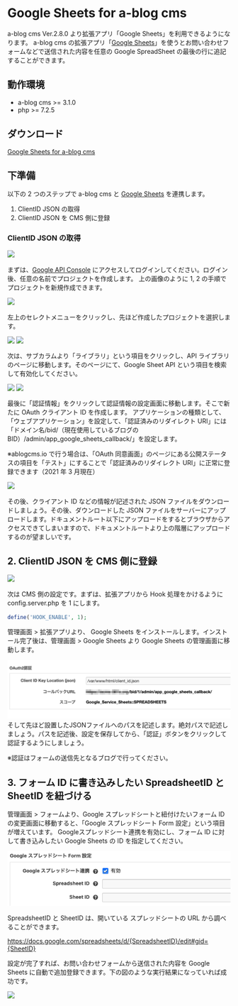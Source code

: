 # Google Sheets for a-blog cms

a-blog cms Ver.2.8.0 より拡張アプリ「Google Sheets」を利用できるようになります。 a-blog cms の拡張アプリ「[Google Sheets](https://www.google.com/sheets/about/)」を使うとお問い合わせフォームなどで送信された内容を任意の Google SpreadSheet の最後の行に追記することができます。

## 動作環境

- a-blog cms >= 3.1.0
- php >= 7.2.5

## ダウンロード

[Google Sheets for a-blog cms](https://github.com/appleple/acms-google-sheets/raw/master/build/GoogleSheets.zip)

## 下準備

以下の 2 つのステップで a-blog cms と [Google Sheets](https://www.google.com/sheets/about/) を連携します。

1. ClientID JSON の取得
2. ClientID JSON を CMS 側に登録

### ClientID JSON の取得

<img src="./images/get_client_id.png" />

まずは、[Google API Console](https://console.developers.google.com/) にアクセスしてログインしてください。ログイン後、任意の名前でプロジェクトを作成します。 上の画像のように 1, 2 の手順でプロジェクトを新規作成できます。

<img src="./images/project_selection.png" />

左上のセレクトメニューをクリックし、先ほど作成したプロジェクトを選択します。

<img src="./images/library_selection.png" />

<img src="./images/sheet_selection.png" />

次は、サブカラムより「ライブラリ」という項目をクリックし、API ライブラリのページに移動します。そのページにて、Google Sheet API という項目を検索して有効化してください。

<img src="./images/auth_info.png" />

<img src="./images/get_oauth_client.png" />

最後に「認証情報」をクリックして認証情報の設定画面に移動します。そこで新たに OAuth クライアント ID を作成します。 アプリケーションの種類として、「ウェブアプリケーション」を設定して、「認証済みのリダイレクト URI」には「ドメイン名/bid/（現在使用しているブログの BID）/admin/app_google_sheets_callback/」を設定します。

※ablogcms.io で行う場合は、「OAuth 同意画面」のページにある公開ステータスの項目を「テスト」にすることで「認証済みのリダイレクト URI」に正常に登録できます（2021 年 3 月現在）

<img src="./images/download_json.png" />

その後、クライアント ID などの情報が記述された JSON ファイルをダウンロードしましょう。その後、ダウンロードした JSON ファイルをサーバーにアップロードします。ドキュメントルート以下にアップロードをするとブラウザからアクセスできてしまいますので、ドキュメントルートより上の階層にアップロードするのが望ましいです。

## 2. ClientID JSON を CMS 側に登録

<img src="./images/install_app.png" />

次は CMS 側の設定です。まずは、拡張アプリから Hook 処理をかけるように config.server.php を 1 にします。

```php
define('HOOK_ENABLE', 1);
```

管理画面 > 拡張アプリより、 Google Sheets をインストールします。インストール完了後は、管理画面 > Google Sheets より Google Sheets の管理画面に移動します。

<img src="./images/app_screen.png" />
そして先ほど設置したJSONファイルへのパスを記述します。絶対パスで記述しましょう。パスを記述後、設定を保存してから、「認証」ボタンをクリックして認証するようにしましょう。

※認証はフォームの送信先となるブログで行ってください。

## 3. フォーム ID に書き込みしたい SpreadsheetID と SheetID を紐づける

管理画面 > フォームより、Google スプレッドシートと紐付けたいフォーム ID の変更画面に移動すると、「Google スプレッドシート Form 設定」という項目が増えています。
Googleスプレッドシート連携を有効にし、フォーム ID に対して書き込みしたい Google Sheets の ID を指定してください。

<img src="./images/set_sheetid.png" />

SpreadsheetID と SheetID は、開いている スプレッドシートの URL から調べることができます。

https://docs.google.com/spreadsheets/d/{SpreadsheetID}/edit#gid={SheetID}

設定が完了すれば、お問い合わせフォームから送信された内容を Google Sheets に自動で追加登録できます。下の図のような実行結果になっていれば成功です。

<img src="./images/spreadsheet.png" />
